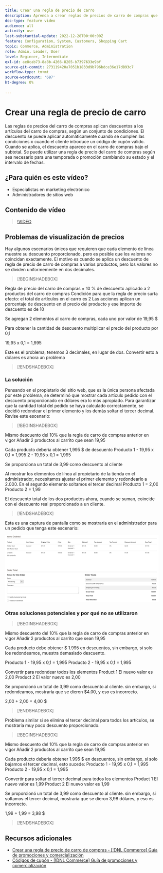 ```yaml
---
title: Crear una regla de precio de carro
description: Aprenda a crear reglas de precios de carro de compras que apliquen descuentos en el carro de compras en función de un conjunto de condiciones.
doc-type: feature video
audience: all
activity: use
last-substantial-update: 2022-12-28T00:00:00Z
feature: Configuration, System, Customers, Shopping Cart
topic: Commerce, Administration
role: Admin, Leader, User
level: Beginner, Intermediate
exl-id: ae8cab73-8a8b-4266-8205-b7397633e9bf
source-git-commit: 273119420a7051b1833d9b796bdce36e17d893c7
workflow-type: tm+mt
source-wordcount: '687'
ht-degree: 0%

---
```


# Crear una regla de precio de carro

Las reglas de precios del carro de compras aplican descuentos a los artículos del carro de compras, según un conjunto de condiciones. El descuento se puede aplicar automáticamente cuando se cumplen las condiciones o cuando el cliente introduce un código de cupón válido. Cuando se aplica, el descuento aparece en el carro de compras bajo el subtotal. Se puede utilizar una regla de precio del carro de compras según sea necesario para una temporada o promoción cambiando su estado y el intervalo de fechas.

## ¿Para quién es este vídeo?

- Especialistas en marketing electrónico
- Administradores de sitios web

## Contenido de vídeo

>[!VIDEO](https://video.tv.adobe.com/v/343835?quality=12&learn=on)

## Problemas de visualización de precios

Hay algunos escenarios únicos que requieren que cada elemento de línea muestre su descuento proporcionado, pero es posible que los valores no coincidan exactamente. El motivo es cuando se aplica un descuento de regla de precio de carro de compras a varios productos, pero los valores no se dividen uniformemente en dos decimales.

>[!BEGINSHADEBOX]

Regla de precio del carro de compras = 10 % de descuento aplicado a 2 productos del carro de compras
Condición para que la regla de precio surta efecto: el total de artículos en el carro es 2
Las acciones aplican un porcentaje de descuento en el precio del producto y ese importe de descuento es de 10

Se agregan 2 elementos al carro de compras, cada uno por valor de 19,95 $

Para obtener la cantidad de descuento multiplicar el precio del producto por 0,1

19,95 x 0,1 = 1,995

Este es el problema, tenemos 3 decimales, en lugar de dos. Convertir esto a dólares es ahora un problema

>[!ENDSHADEBOX]

### La solución

Pensando en el propietario del sitio web, que es la única persona afectada por este problema, se determinó que mostrar cada artículo pedido con el descuento proporcionado en dólares era lo más apropiado. Para garantizar que la cantidad total del pedido se haya calculado correctamente, se decidió redondear el primer elemento y los demás soltar el tercer decimal. Revise este escenario:

>[!BEGINSHADEBOX]

Mismo descuento del 10% que la regla de carro de compras anterior en vigor
Añadir 2 productos al carrito que sean 19,95

Cada producto debería obtener 1,995 $ de descuento
Producto 1 - 19,95 x 0,1 = 1,995
2 - 19,95 x 0,1 = 1,995

Se proporciona un total de 3,99 como descuento al cliente

Al mostrar los elementos de línea al propietario de la tienda en el administrador,
necesitamos ajustar el primer elemento y redondearlo a 2.000. En el segundo elemento soltamos el tercer decimal
Producto 1 = 2,00
Producto 2 = 1,99

El descuento total de los dos productos ahora, cuando se suman, coincide con el descuento real proporcionado a un cliente.
>[!ENDSHADEBOX]

Esta es una captura de pantalla como se mostraría en el administrador para un pedido que tenga este escenario:

![Vista de administrador que muestra elementos ordenados con valores diferentes](../assets/commerce-admin-cart-price-rule-values-different.png)

### Otras soluciones potenciales y por qué no se utilizaron

>[!BEGINSHADEBOX]

Mismo descuento del 10% que la regla de carro de compras anterior en vigor
Añadir 2 productos al carrito que sean 19,95

Cada producto debe obtener $ 1.995 en descuentos,
sin embargo, si solo los redondeamos, muestra demasiado descuento.

Producto 1 - 19,95 x 0,1 = 1,995
Producto 2 - 19,95 x 0,1 = 1,995

Convertir para redondear todos los elementos
Product 1 El nuevo valor es 2,00
Product 2 El valor nuevo es 2,00

Se proporcionó un total de 3,99 como descuento al cliente.
sin embargo, si redondeamos, mostraría que se dieron $4.00, y eso es incorrecto.

2,00 + 2,00 = 4,00 $

>[!ENDSHADEBOX]

Problema similar si se elimina el tercer decimal para todos los artículos, se mostraría muy poco descuento proporcionado.

>[!BEGINSHADEBOX]

Mismo descuento del 10% que la regla de carro de compras anterior en vigor
Añadir 2 productos al carrito que sean 19,95

Cada producto debería obtener 1.995 $ en descuentos, sin embargo, si solo bajamos el tercer decimal, esto sucede:
Producto 1 - 19,95 x 0,1 = 1,995
Producto 2 - 19,95 x 0,1 = 1,995

Convertir para soltar el tercer decimal para todos los elementos
Product 1 El nuevo valor es 1,99
Product 2 El nuevo valor es 1,99

Se proporcionó un total de 3,99 como descuento al cliente.
sin embargo, si soltamos el tercer decimal, mostraría que se dieron 3,98 dólares, y eso es incorrecto.

1,99 + 1,99 = 3,98 $

>[!ENDSHADEBOX]


## Recursos adicionales

- [Crear una regla de precio de carro de compras - [!DNL Commerce] Guía de promociones y comercialización](https://experienceleague.adobe.com/docs/commerce-admin/marketing/promotions/cart-rules/price-rules-cart-create.html)
- [Códigos de cupón - [!DNL Commerce] Guía de promociones y comercialización](https://experienceleague.adobe.com/docs/commerce-admin/marketing/promotions/cart-rules/price-rules-cart-coupon.html)
